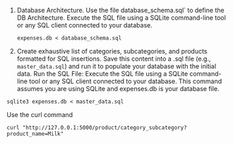 1. Database Architecture. Use the file  database_schema.sql` to define the DB Architecture. 
Execute the SQL file using a SQLite command-line tool or any SQL client connected to your database.
   ```
   expenses.db < database_schema.sql 
   ```
1. Create exhaustive list of categories, subcategories, and products formatted for SQL insertions. Save this content into a .sql file (e.g., `master_data.sql`) and run it to populate your database with the initial data. 
Run the SQL File: Execute the SQL file using a SQLite command-line tool or any SQL client connected to your database. This command assumes you are using SQLite and expenses.db is your database file.
```
sqlite3 expenses.db < master_data.sql
```

Use the curl command
```
curl "http://127.0.0.1:5000/product/category_subcategory?product_name=Milk"
```